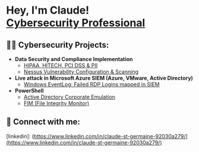<h1>Hey, I'm Claude! <br/><a href="https://github.com/CSG1000"></a> <a href="https://www.linkedin.com/in/claude-st-germaine-92030a279/">Cybersecurity Professional</a>

<h2>👨‍💻 Cybersecurity Projects:</h2>

- <b>Data Security and Compliance Implementation </b>
  - [HIPAA, HITECH, PCI DSS & PII](https://medium.com/@claudestgermaine95/securing-health-forward-navigating-hipaa-hitech-and-pci-dss-compliance-with-nist-rmf-bdc397ebe1db)
  - [Nessus Vulnerability Configuration & Scanning](https://medium.com/@claudestgermaine95/nessus-vulnerability-management-f56ef5c40c1e)
- <b>Live attack in Microsoft Azure SIEM (Azure, VMware, Active Directory)</b>
  - [Windows EventLog: Failed RDP Logins mapped in SIEM](https://medium.com/@claudestgermaine95/live-attacks-in-a-siem-microsoft-azure-5fd4ae70738b) <b><i></b></i>
- <b>PowerShell</b>
  - [Active Directory Corporate Emulation](https://medium.com/@claudestgermaine95/corporate-emulation-network-with-oracle-virtualbox-b2b3ba65e772)
  - [FIM (File Integrity Monitor)](https://medium.com/@claudestgermaine95/a-simple-file-integrity-monitor-with-powershell-240692945e4e)


<h2> 🤳 Connect with me:</h2>

[linkedin]: (https://www.linkedin.com/in/claude-st-germaine-92030a279/](https://www.linkedin.com/in/claude-st-germaine-92030a279/)

<!--
**joshmadakor1/joshmadakor1** is a ✨ _special_ ✨ repository because its `README.md` (this file) appears on your GitHub profile.

Here are some ideas to get you started:

- 🔭 I’m currently working on ...
- 🌱 I’m currently learning ...
- 👯 I’m looking to collaborate on ...
- 🤔 I’m looking for help with ...
- 💬 Ask me about ...
- 📫 How to reach me: ...
- 😄 Pronouns: ...
- ⚡ Fun fact: ...
-->
